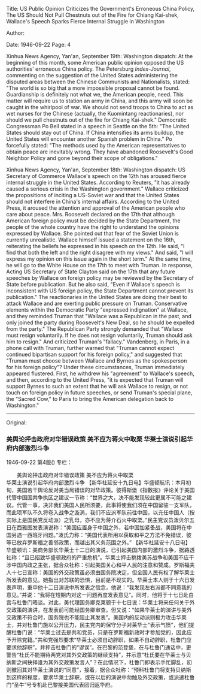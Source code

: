 Title: US Public Opinion Criticizes the Government's Erroneous China Policy, The US Should Not Pull Chestnuts out of the Fire for Chiang Kai-shek, Wallace's Speech Sparks Fierce Internal Struggle in Washington

Author:

Date: 1946-09-22
Page: 4

Xinhua News Agency, Yan'an, September 19th: Washington dispatch: At the beginning of this month, some American public opinion opposed the US authorities' erroneous China policy. The Petersburg *Index-Journal*, commenting on the suggestion of the United States administering the disputed areas between the Chinese Communists and Nationalists, stated: "The world is so big that a more impossible proposal cannot be found. Guardianship is definitely not what we, the American people, need. This matter will require us to station an army in China, and this army will soon be caught in the whirlpool of war. We should not send troops to China to act as wet nurses for the Chinese (actually, the Kuomintang reactionaries), nor should we pull chestnuts out of the fire for Chiang Kai-shek." Democratic Congressman Po Bell stated in a speech in Seattle on the 5th: "The United States should stay out of China. If China intensifies its arms buildup, the United States will encounter another Spanish problem in China." Po forcefully stated: "The methods used by the American representatives to obtain peace are inevitably wrong. They have abandoned Roosevelt's Good Neighbor Policy and gone beyond their scope of obligations."

Xinhua News Agency, Yan'an, September 18th: Washington dispatch: US Secretary of Commerce Wallace's speech on the 12th has aroused fierce internal struggle in the United States. According to Reuters, "it has already caused a serious crisis in the Washington government." Wallace criticized the propositions of inciting a US-Soviet war and that the United States should not interfere in China's internal affairs. According to the United Press, it aroused the attention and approval of the American people who care about peace. Mrs. Roosevelt declared on the 17th that although American foreign policy must be decided by the State Department, the people of the whole country have the right to understand the opinions expressed by Wallace. She pointed out that fear of the Soviet Union is currently unrealistic. Wallace himself issued a statement on the 16th, reiterating the beliefs he expressed in his speech on the 12th. He said, "I find that both the left and the right disagree with my views." And said, "I will express my opinion on this issue again in the short term." At the same time, he will go to the White House on the 17th to meet with Truman. In response, Acting US Secretary of State Clayton said on the 17th that any future speeches by Wallace on foreign policy may be reviewed by the Secretary of State before publication. But he also said, "Even if Wallace's speech is inconsistent with US foreign policy, the State Department cannot prevent its publication." The reactionaries in the United States are doing their best to attack Wallace and are exerting public pressure on Truman. Conservative elements within the Democratic Party "expressed indignation" at Wallace, and they reminded Truman that "Wallace was a Republican in the past, and only joined the party during Roosevelt's New Deal, so he should be expelled from the party." The Republican Party strongly demanded that "Wallace must resign voluntarily. If he does not resign voluntarily, Truman should ask him to resign." And criticized Truman's "fallacy." Vandenberg, in Paris, in a phone call with Truman, further warned that "Truman cannot expect continued bipartisan support for his foreign policy," and suggested that "Truman must choose between Wallace and Byrnes as the spokesperson for his foreign policy"? Under these circumstances, Truman immediately appeared flustered. First, he withdrew his "agreement" to Wallace's speech, and then, according to the United Press, "it is expected that Truman will support Byrnes to such an extent that he will ask Wallace to resign, or not touch on foreign policy in future speeches, or send Truman's special plane, the "Sacred Cow," to Paris to bring the American delegation back to Washington."



<hr /> 

Original: 


### 美舆论抨击政府对华错误政策  美不应为蒋火中取栗  华莱士演说引起华府内部激烈斗争

1946-09-22
第4版()
专栏：

　　美舆论抨击政府对华错误政策
    美不应为蒋火中取栗           
    华莱士演说引起华府内部激烈斗争
    【新华社延安十九日电】华盛顿航讯：本月初旬，美国若干舆论反对美当局错误的对华政策。彼得斯堡《指数报》评论关于美国代管中国国共争执区之建议一节称：“世界之大，决不能发现较此更属不可能之建议。代管一事，决非我们美国人民所须要，此事将使我们须在中国留驻一支军队，而此项军队不久将卷入战争之漩涡，我们不应派军队前往中国，以充任中国人（按实际上是国民党反动派）之乳母，亦不应为蒋介石火中取栗。”民主党议员泼贝尔五日在西雅图发表演说称：“美国应置身于中国之外，若中国加紧备战，美国将在中国另遇一西班牙问题。”泼氏力称：“美国代表所用以获取和平之方法不免错误，彼等已放弃罗斯福之善邻政策，而越出其义务范围之外。”
    【新华社延安十八日电】华盛顿讯：美商务部长华莱士十二日的演说，已引起美国内部的激烈斗争，据路透社称：“且已招致华盛顿政府的严重危机”。华莱士抨击挑拨美苏战争和美国不应干涉中国内政之主张，据合众社称：引起美国关心和平人民的注意和赞成。罗斯福夫人十七日宣称：美国的外交政策虽必须由国务院决定，但全国人民有权了解华莱士所发表的意见。她指出对苏联的恐惧，目前是不现实的。华莱士本人则于十六日发表声明，重申他十二日演说中所发表之信念，他说：“我发现左右派都不同意我的意见。”并说：“我将在短期内对这一问题再度发表意见”。同时，他将于十七日赴白宫与杜鲁门晤谈。对此，美代理国务卿克莱顿于十七日说：华莱士将来任何关于外交政策的演讲，在发表前可能经国务卿审查。但又说：“如果华莱士的演讲与美外交政策不符合时，国务院也不能阻止其发表”。美国内的反动派则极力攻击华莱士，并对杜鲁门施以公开压力，民主党内的保守分子对莱华士“表示气愤”，他们提醒杜鲁门说：“华莱士过去是共和党员，只是在罗斯福新政时才参加党的，因此应予开除党籍。”共和党强烈要求“华莱士必须自动辞职，如果不自动辞职，杜鲁门应要求他辞职”。并抨击杜鲁门的“谬误”。在巴黎的范登堡，在与杜鲁门通话中，更警告“杜氏不能期待两党对其外交政策的继续支持”，并示意“杜氏要在华莱士与贝纳斯之间抉择谁为其外交政策发言人”？在此情况下，杜鲁门即表示手忙脚乱，初则撤回其对华莱士演说的“同意”，接着，据合众社称：“预料杜鲁门将支持贝纳斯到这样的程度，要求华莱士辞职，或在以后的演说中勿触及外交政策，或派遣杜鲁门“圣牛”号专机赴巴黎接美国代表团归返华府。

